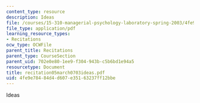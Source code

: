 ```yaml
---
content_type: resource
description: Ideas
file: /courses/15-310-managerial-psychology-laboratory-spring-2003/4fe9e78484d4d607e35163237ff12bbe_recitation05march0703ideas.pdf
file_type: application/pdf
learning_resource_types:
- Recitations
ocw_type: OCWFile
parent_title: Recitations
parent_type: CourseSection
parent_uid: 702e0e80-1ee9-f304-943b-c5b6bd1e94a5
resourcetype: Document
title: recitation05march0703ideas.pdf
uid: 4fe9e784-84d4-d607-e351-63237ff12bbe
---
```

Ideas

